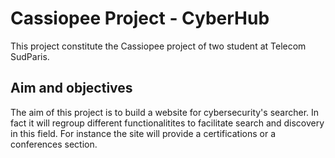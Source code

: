 # Cassiopee Project - CyberHub

This project constitute the Cassiopee project of two student at Telecom SudParis.


## Aim and objectives

The aim of this project is to build a website for cybersecurity's searcher. In fact it will regroup different functionalitites to facilitate search and discovery in this field. For instance the site will provide a certifications or a conferences section.

